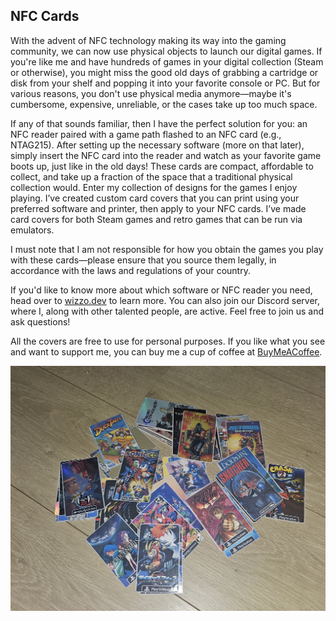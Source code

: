  NFC Cards
------------
With the advent of NFC technology making its way into the gaming community, we can now use physical objects to launch our digital games. If you're like me and have hundreds of games in your digital collection (Steam or otherwise), you might miss the good old days of grabbing a cartridge or disk from your shelf and popping it into your favorite console or PC. But for various reasons, you don't use physical media anymore—maybe it's cumbersome, expensive, unreliable, or the cases take up too much space.

If any of that sounds familiar, then I have the perfect solution for you: an NFC reader paired with a game path flashed to an NFC card (e.g., NTAG215). After setting up the necessary software (more on that later), simply insert the NFC card into the reader and watch as your favorite game boots up, just like in the old days! These cards are compact, affordable to collect, and take up a fraction of the space that a traditional physical collection would. Enter my collection of designs for the games I enjoy playing. I’ve created custom card covers that you can print using your preferred software and printer, then apply to your NFC cards. I’ve made card covers for both Steam games and retro games that can be run via emulators.

I must note that I am not responsible for how you obtain the games you play with these cards—please ensure that you source them legally, in accordance with the laws and regulations of your country.

If you'd like to know more about which software or NFC reader you need, head over to [wizzo.dev](http://wizzo.dev) to learn more. You can also join our Discord server, where I, along with other talented people, are active. Feel free to join us and ask questions!

All the covers are free to use for personal purposes. If you like what you see and want to support me, you can buy me a cup of coffee at [BuyMeACoffee](https://github.com/Anime0t4ku/NFC-Cards).

![Showcase.](/.Readme/showcase.jpg)
